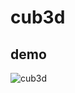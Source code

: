 # cub3d

## demo

![cub3d](https://user-images.githubusercontent.com/50983708/223070480-e60124f3-72a4-4d5d-a790-36bc2d507786.gif)
